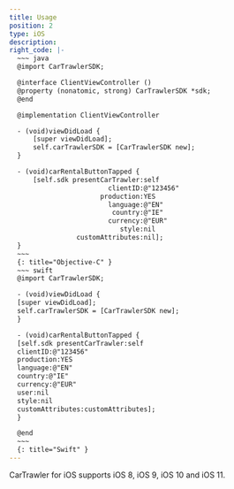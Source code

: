 ```yaml
---
title: Usage
position: 2
type: iOS
description:
right_code: |-
  ~~~ java
  @import CarTrawlerSDK;

  @interface ClientViewController ()
  @property (nonatomic, strong) CarTrawlerSDK *sdk;
  @end

  @implementation ClientViewController

  - (void)viewDidLoad {
      [super viewDidLoad];
      self.carTrawlerSDK = [CarTrawlerSDK new];
  }

  - (void)carRentalButtonTapped {
      [self.sdk presentCarTrawler:self
                         clientID:@"123456"
                       production:YES
                         language:@"EN"
                          country:@"IE"
                         currency:@"EUR"
                            style:nil
                 customAttributes:nil];
  }
  ~~~
  {: title="Objective-C" }
  ~~~ swift
  @import CarTrawlerSDK;

  - (void)viewDidLoad {
  [super viewDidLoad];
  self.carTrawlerSDK = [CarTrawlerSDK new];
  }

  - (void)carRentalButtonTapped {
  [self.sdk presentCarTrawler:self
  clientID:@"123456"
  production:YES
  language:@"EN"
  country:@"IE"
  currency:@"EUR"
  user:nil
  style:nil
  customAttributes:customAttributes];
  }

  @end
  ~~~
  {: title="Swift" }
---
```



CarTrawler for iOS supports iOS 8, iOS 9, iOS 10 and iOS 11.